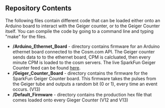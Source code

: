 
Repository Contents
-------------------
The following files contain different code that can be loaded either onto an Arduino board to interact with the Geiger counter, or to the Geiger Counter itself. 
You can compile the code by going to a command line and typing "make" for the files. 

* **/Arduino_Ethernet_Board** - directory contains firmware for an Arduino ethernet board connected to the Cosm.com API. The Geiger counter sends data to to the ethernet board, CPM is calcluated, then every minute CPM is loaded to the cosm servers. The live SparkFun Geiger Counter feed can be found [here](https://cosm.com/feeds/22279).
* **/Geiger_Counter_Board** - directory contains the firmware for the SparkFun Geiger Counter board. This firmware takes the pulses from the Geiger tube and outputs a random bit (0 or 1), every time an event occurs. (V13)
* **/Default_Firmware** - directory contains the production hex file that comes loaded onto every Gieger Counter (V12 and V13)
